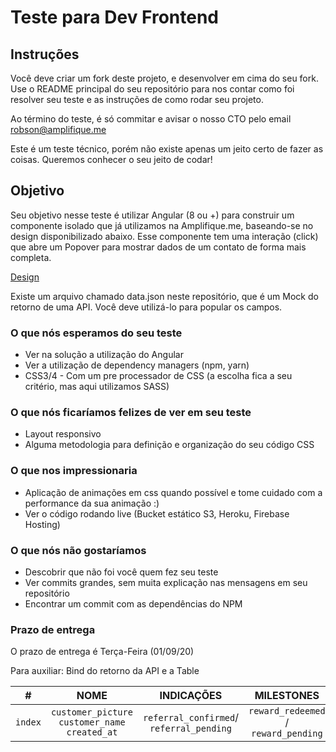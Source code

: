 # Teste para Dev Frontend

## Instruções
Você deve criar um fork deste projeto, e desenvolver em cima do seu fork. Use o README principal do seu repositório para nos contar como foi resolver seu teste e as instruções de como rodar seu projeto.

Ao término do teste, é só commitar e avisar o nosso CTO pelo email robson@amplifique.me

Este é um teste técnico, porém não existe apenas um jeito certo de fazer as coisas. Queremos conhecer o seu jeito de codar!

## Objetivo
Seu objetivo nesse teste é utilizar Angular (8 ou +) para construir um componente isolado que já utilizamos na Amplifique.me, baseando-se no design disponibilizado abaixo. Esse componente tem uma interação (click) que abre um Popover para mostrar dados de um contato de forma mais completa.

[Design](https://www.figma.com/file/CdLkgOUfetpRynmffyCzBL/Teste-para-Frontends-Amplifique.me?node-id=0%3A1)

Existe um arquivo chamado data.json neste repositório, que é um Mock do retorno de uma API. Você deve utilizá-lo para popular os campos.

### O que nós esperamos do seu teste
* Ver na solução a utilização do Angular
* Ver a utilização de dependency managers (npm, yarn)
* CSS3/4 - Com um pre processador de CSS (a escolha fica a seu critério, mas aqui utilizamos SASS)

### O que nós ficaríamos felizes de ver em seu teste
* Layout responsivo
* Alguma metodologia para definição e organização do seu código CSS


### O que nos impressionaria
* Aplicação de animações em css quando possível e tome cuidado com a performance da sua animação :)
* Ver o código rodando live (Bucket estático S3, Heroku, Firebase Hosting)


### O que nós não gostaríamos
* Descobrir que não foi você quem fez seu teste
* Ver commits grandes, sem muita explicação nas mensagens em seu repositório
* Encontrar um commit com as dependências do NPM

### Prazo de entrega
O prazo de entrega é Terça-Feira (01/09/20)

Para auxiliar: Bind do retorno da API e a Table

| # | NOME | INDICAÇÕES  | MILESTONES | CLIQUES/COMP. |
| :---: |:----:| :-------------------:| :-------------------:| :-------------------:|
| `index` | `customer_picture` `customer_name` `created_at` | `referral_confirmed`/ `referral_pending` | `reward_redeemed` / `reward_pending` | `total_link_click` / `total_shares` |


